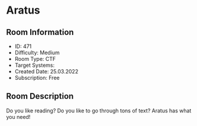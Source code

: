 ﻿# Aratus

## Room Information
- ID: 471
- Difficulty: Medium
- Room Type: CTF
- Target Systems: 
- Created Date: 25.03.2022
- Subscription: Free

## Room Description
Do you like reading? Do you like to go through tons of text? Aratus has what you need!
